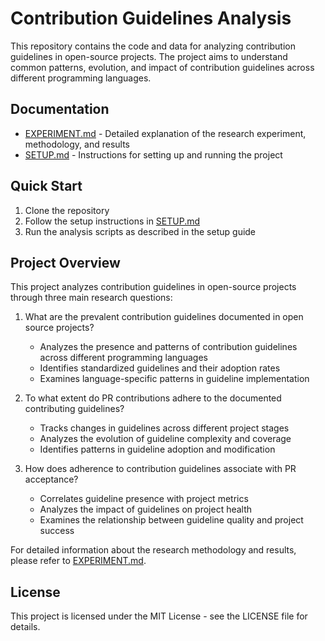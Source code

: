 # Contribution Guidelines Analysis

This repository contains the code and data for analyzing contribution guidelines in open-source projects. The project aims to understand common patterns, evolution, and impact of contribution guidelines across different programming languages.

## Documentation

- [EXPERIMENT.md](EXPERIMENT.md) - Detailed explanation of the research experiment, methodology, and results
- [SETUP.md](SETUP.md) - Instructions for setting up and running the project

## Quick Start

1. Clone the repository
2. Follow the setup instructions in [SETUP.md](SETUP.md)
3. Run the analysis scripts as described in the setup guide

## Project Overview

This project analyzes contribution guidelines in open-source projects through three main research questions:

1. What are the prevalent contribution guidelines documented in open source projects?
   - Analyzes the presence and patterns of contribution guidelines across different programming languages
   - Identifies standardized guidelines and their adoption rates
   - Examines language-specific patterns in guideline implementation

2. To what extent do PR contributions adhere to the documented contributing guidelines?
   - Tracks changes in guidelines across different project stages
   - Analyzes the evolution of guideline complexity and coverage
   - Identifies patterns in guideline adoption and modification

3. How does adherence to contribution guidelines associate with PR acceptance?
   - Correlates guideline presence with project metrics
   - Analyzes the impact of guidelines on project health
   - Examines the relationship between guideline quality and project success

For detailed information about the research methodology and results, please refer to [EXPERIMENT.md](EXPERIMENT.md).

## License

This project is licensed under the MIT License - see the LICENSE file for details. 